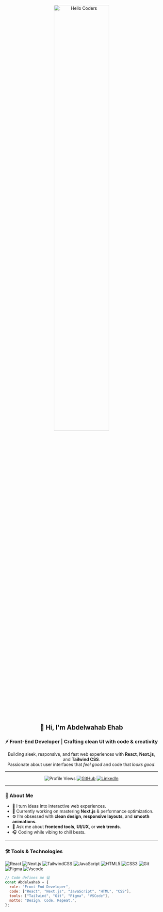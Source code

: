 <div align="center" width="100%">

<img src="https://github.com/SP-XD/SP-XD/blob/main/images/hellocoders_rounded.gif?raw=true" alt="Hello Coders" width="60%"/>  
<br>

## 👋 Hi, I'm **Abdelwahab Ehab**  
### ⚡ Front-End Developer | Crafting clean UI with code & creativity  

Building sleek, responsive, and fast web experiences with **React**, **Next.js**, and **Tailwind CSS**.  
Passionate about user interfaces that *feel good* and code that *looks good*.  

---

![Profile Views](https://komarev.com/ghpvc/?username=Kemo300&style=flat&color=orange&label=PROFILE+VIEWS)
[![GitHub](https://img.shields.io/badge/GitHub-Kemo300-black?style=flat&logo=github)](https://github.com/Kemo300)
[![LinkedIn](https://img.shields.io/badge/LinkedIn-Abdelwahab%20Ehab-blue?style=flat&logo=linkedin)](https://www.linkedin.com/in/abdelwahab-ehab-22a106264/)

</div>

---

### 🧠 About Me

- 🎨 I turn ideas into interactive web experiences.  
- 💼 Currently working on mastering **Next.js** & performance optimization.  
- ⚙️ I’m obsessed with **clean design**, **responsive layouts**, and **smooth animations**.  
- 💬 Ask me about **frontend tools**, **UI/UX**, or **web trends**.  
- 🎧 Coding while vibing to chill beats.

---

### 🛠️ Tools & Technologies

![React](https://img.shields.io/badge/React-20232A?style=flat&logo=react&logoColor=61DAFB)
![Next.js](https://img.shields.io/badge/Next.js-000000?style=flat&logo=nextdotjs&logoColor=white)
![TailwindCSS](https://img.shields.io/badge/TailwindCSS-38B2AC?style=flat&logo=tailwind-css&logoColor=white)
![JavaScript](https://img.shields.io/badge/JavaScript-F7DF1E?style=flat&logo=javascript&logoColor=black)
![HTML5](https://img.shields.io/badge/HTML5-E34F26?style=flat&logo=html5&logoColor=white)
![CSS3](https://img.shields.io/badge/CSS3-1572B6?style=flat&logo=css3&logoColor=white)
![Git](https://img.shields.io/badge/Git-F05032?style=flat&logo=git&logoColor=white)
![Figma](https://img.shields.io/badge/Figma-F24E1E?style=flat&logo=figma&logoColor=white)
![Vscode](https://img.shields.io/badge/VS_Code-0078D7?style=flat&logo=visual-studio-code&logoColor=white)

```js
// Code defines me 💻
const Abdelwahab = {
  role: "Front-End Developer",
  code: ["React", "Next.js", "JavaScript", "HTML", "CSS"],
  tools: ["Tailwind", "Git", "Figma", "VSCode"],
  motto: "Design. Code. Repeat.",
};
